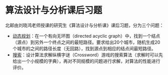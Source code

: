 # 算法设计与分析课后习题

北邮由刘晓鸿老师授课的研究生《算法设计与分析课》课后习题，分为三个问题：

- [动态规划](/dp)：在一个有向无环图（directed acyclic graph）中，找到一个结点（源点）到另外一个终点之间的最短路径。要求给出20个城市，随机生成20个城市的之间的路径长度（无回路），找到源点到相应的结点间最短路径。
- [搜索](/search)：设计算法求解纵横字谜（Crossword）游戏的搜索算法（求解时可以先给出一个小规模的字典），再对不同规模的问题进行求解，对算法的性能进行评价。